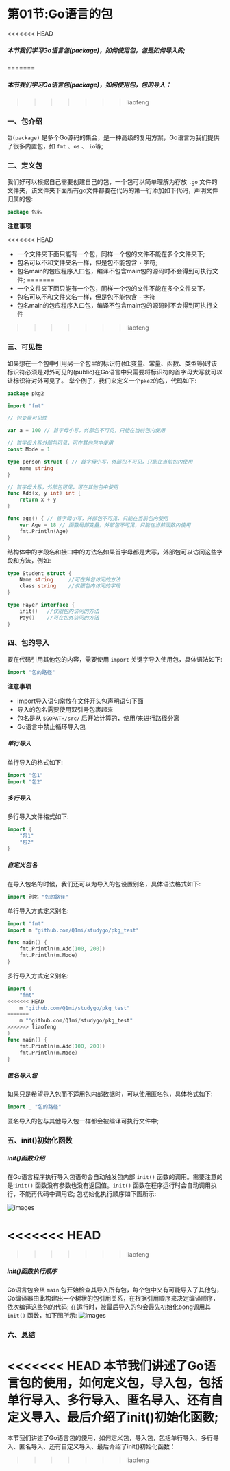 # 第01节:Go语言的包

<<<<<<< HEAD
##### 本节我们学习Go语言包(package)，如何使用包，包是如何导入的;
=======
##### 本节我们学习Go语言包(package)，如何使用包，包的导入：
>>>>>>> liaofeng

### 一、包介绍

`包(package)` 是多个Go源码的集合，是一种高级的复用方案，Go语言为我们提供了很多内置包，如 `fmt` 、`os` 、 `io`等;

### 二、定义包

我们好可以根据自己需要创建自己的包，一个包可以简单理解为存放 `.go` 文件的文件夹，该文件夹下面所有go文件都要在代码的第一行添加如下代码，声明文件归属的包:

```go
package 包名
```

**注意事项** 

<<<<<<< HEAD
* 一个文件夹下面只能有一个包，同样一个包的文件不能在多个文件夹下;
* 包名可以不和文件夹名一样，但是包不能包含 `-` 字符;
* 包名main的包应程序入口包，编译不包含main包的源码时不会得到可执行文件;
=======
* 一个文件夹下面只能有一个包，同样一个包的文件不能在多个文件夹下。
* 包名可以不和文件夹名一样，但是包不能包含 - 字符
* 包名main的包应程序入口包，编译不包含main包的源码时不会得到可执行文件
>>>>>>> liaofeng

### 三、可见性

如果想在一个包中引用另一个包里的标识符(如:变量、常量、函数、类型等)时该标识符必须是对外可见的(public)在Go语言中只需要将标识符的首字母大写就可以让标识符对外可见了。
举个例子，我们来定义一个`pke2`的包，代码如下:

```go
package pkg2

import "fmt"

// 包变量可见性

var a = 100 // 首字母小写，外部包不可见，只能在当前包内使用

// 首字母大写外部包可见，可在其他包中使用
const Mode = 1

type person struct { // 首字母小写，外部包不可见，只能在当前包内使用
	name string
}

// 首字母大写，外部包可见，可在其他包中使用
func Add(x, y int) int {
	return x + y
}

func age() { // 首字母小写，外部包不可见，只能在当前包内使用
	var Age = 18 // 函数局部变量，外部包不可见，只能在当前函数内使用
	fmt.Println(Age)
}
```

结构体中的字段名和接口中的方法名如果首字母都是大写，外部包可以访问这些字段和方法，例如:

```go
type Student struct {
    Name string     //可在外包访问的方法
    class string    //仅限包内访问的字段
}

type Payer interface {
    init()   //仅限包内访问的方法
    Pay()    //可在包外访问的方法
}
```

### 四、包的导入

要在代码引用其他包的内容，需要使用 `import` 关键字导入使用包，具体语法如下:

```go
import "包的路径"
```

**注意事项**  

* import导入语句常放在文件开头包声明语句下面
* 导入的包名需要使用双引号包裹起来
* 包名是从 `$GOPATH/src/` 后开始计算的，使用/来进行路径分离
* Go语言中禁止循环导入包

##### 单行导入

单行导入的格式如下:

```go
import "包1"
import "包2"
```

##### 多行导入

多行导入文件格式如下:

```go
import {
    "包1"
    "包2"
}
```

##### 自定义包名

在导入包名的时候，我们还可以为导入的包设置别名，具体语法格式如下:

```go
import 别名 "包的路径"
```

单行导入方式定义别名:

```go
import "fmt"
import m "github.com/Q1mi/studygo/pkg_test"

func main() {
	fmt.Println(m.Add(100, 200))
	fmt.Println(m.Mode)
}
```

多行导入方式定义别名:

```go
import (
    "fmt"
<<<<<<< HEAD
    m "github.com/Q1mi/studygo/pkg_test"
=======
    m ""github.com/Q1mi/studygo/pkg_test"
>>>>>>> liaofeng
)
func main() {
	fmt.Println(m.Add(100, 200))
	fmt.Println(m.Mode)
}
```

##### 匿名导入包

如果只是希望导入包而不适用包内部数据时，可以使用匿名包，具体格式如下:

```go
import _ "包的路径"
```

匿名导入的包与其他导入包一样都会被编译可执行文件中;

### 五、init()初始化函数

##### init()函数介绍

在Go语言程序执行导入包语句会自动触发包内部 `init()` 函数的调用。需要注意的是:`init()` 函数没有参数也没有返回值。`init()` 函数在程序运行时会自动调用执行，不能再代码中调用它;
包初始化执行顺序如下图所示:

![images](../images/0601_init.png)

<<<<<<< HEAD
=======

>>>>>>> liaofeng
##### init()函数执行顺序

Go语言包会从 `main` 包开始检查其导入所有包，每个包中又有可能导入了其他包，Go编译器由此构建出一个树状的包引用关系，在根据引用顺序来决定编译顺序，依次编译这些包的代码;
在运行时，被最后导入的包会最先初始化bong调用其`init()` 函数，如下图所示:
![images](../images/0601_main.png)

### 六、总结

<<<<<<< HEAD
本节我们讲述了Go语言包的使用，如何定义包，导入包，包括单行导入、多行导入、匿名导入、还有自定义导入、最后介绍了init()初始化函数;
=======
本节我们讲述了Go语言包的使用，如何定义包，导入包，包括单行导入、多行导入、匿名导入、还有自定义导入、最后介绍了init()初始化函数：
>>>>>>> liaofeng
